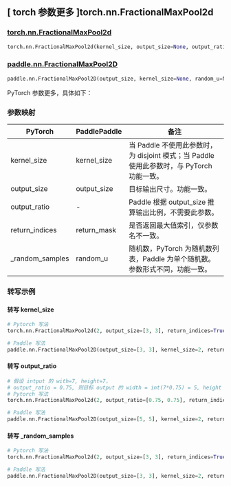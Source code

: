 ## [ torch 参数更多 ]torch.nn.FractionalMaxPool2d

### [torch.nn.FractionalMaxPool2d](https://pytorch.org/docs/stable/generated/torch.nn.FractionalMaxPool2d.html#fractionalmaxpool2d)

```python
torch.nn.FractionalMaxPool2d(kernel_size, output_size=None, output_ratio=None, return_indices=False, _random_samples=None)
```

### [paddle.nn.FractionalMaxPool2D](https://www.paddlepaddle.org.cn/documentation/docs/en/develop/api/paddle/nn/FractionalMaxPool2D_cn.html)

```python
paddle.nn.FractionalMaxPool2D(output_size, kernel_size=None, random_u=None, return_mask=False, name=None)
```

PyTorch 参数更多，具体如下：

### 参数映射

| PyTorch       | PaddlePaddle | 备注                                                   |
| ------------- | ------------ | ------------------------------------------------------ |
| kernel_size   | kernel_size  | 当 Paddle 不使用此参数时，为 disjoint 模式；当 Paddle 使用此参数时，与 PyTorch 功能一致。 |
| output_size   | output_size  | 目标输出尺寸。功能一致。                                               |
| output_ratio  | -            | Paddle 根据 output_size 推算输出比例，不需要此参数。        |
| return_indices | return_mask | 是否返回最大值索引，仅参数名不一致。                         |
| _random_samples | random_u   | 随机数，PyTorch 为随机数列表，Paddle 为单个随机数。参数形式不同，功能一致。  |


### 转写示例

#### 转写 kernel_size

```python
# Pytorch 写法
torch.nn.FractionalMaxPool2d(2, output_size=[3, 3], return_indices=True)

# Paddle 写法
paddle.nn.FractionalMaxPool2D(output_size=[3, 3], kernel_size=2, return_mask=True)
```

#### 转写 output_ratio

```python
# 假设 intput 的 with=7, height=7，
# output_ratio = 0.75, 则目标 output 的 width = int(7*0.75) = 5, height = int(7*0.75) = 5
# Pytorch 写法
torch.nn.FractionalMaxPool2d(2, output_ratio=[0.75, 0.75], return_indices=True)

# Paddle 写法
paddle.nn.FractionalMaxPool2D(output_size=[5, 5], kernel_size=2, return_mask=True)
```

#### 转写 _random_samples

```python
# Pytorch 写法
torch.nn.FractionalMaxPool2d(2, output_size=[3, 3], return_indices=True, _random_samples=torch.tensor([[[0.3, 0.3]]]))

# Paddle 写法
paddle.nn.FractionalMaxPool2D(output_size=[3, 3], kernel_size=2, return_mask=True, random_u=0.3)
```
